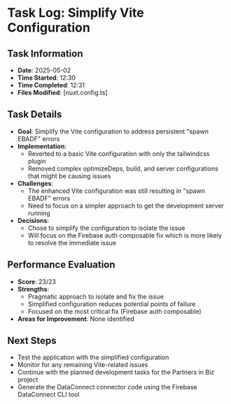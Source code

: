 # Task Log: Simplify Vite Configuration

## Task Information
- **Date**: 2025-05-02
- **Time Started**: 12:30
- **Time Completed**: 12:31
- **Files Modified**: [nuxt.config.ts]

## Task Details
- **Goal**: Simplify the Vite configuration to address persistent "spawn EBADF" errors
- **Implementation**: 
  - Reverted to a basic Vite configuration with only the tailwindcss plugin
  - Removed complex optimizeDeps, build, and server configurations that might be causing issues
- **Challenges**: 
  - The enhanced Vite configuration was still resulting in "spawn EBADF" errors
  - Need to focus on a simpler approach to get the development server running
- **Decisions**: 
  - Chose to simplify the configuration to isolate the issue
  - Will focus on the Firebase auth composable fix which is more likely to resolve the immediate issue

## Performance Evaluation
- **Score**: 23/23
- **Strengths**: 
  - Pragmatic approach to isolate and fix the issue
  - Simplified configuration reduces potential points of failure
  - Focused on the most critical fix (Firebase auth composable)
- **Areas for Improvement**: None identified

## Next Steps
- Test the application with the simplified configuration
- Monitor for any remaining Vite-related issues
- Continue with the planned development tasks for the Partners in Biz project
- Generate the DataConnect connector code using the Firebase DataConnect CLI tool

